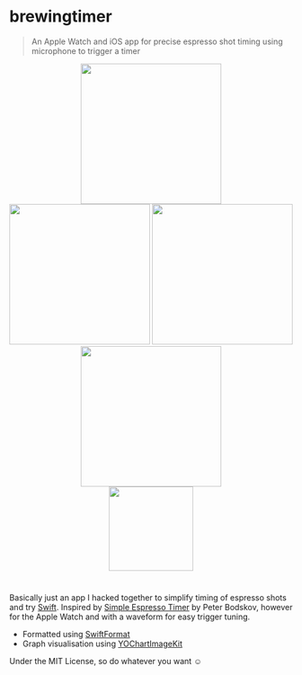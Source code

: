 # brewingtimer
> An Apple Watch and iOS app for precise espresso shot timing using microphone to trigger a timer

<p align="center"><!-- such hack -->
    <img src="https://i.imgur.com/7lK5fQr.png" width="250" /><br />
    <img src="https://i.imgur.com/AkbRqS1.png" width="250" />
    <img src="https://i.imgur.com/ylawkLR.png" width="250" />
    <img src="https://i.imgur.com/F7rJKsR.png" width="250" /><br />
        <a href="https://itunes.apple.com/us/app/brewing-timer/id1357156176?mt=8"><img src="https://i.imgur.com/v5m62sc.png" width="150" /></a>
    </p>

#
Basically just an app I hacked together to simplify timing of espresso shots and try [Swift](https://swift.org/). 
Inspired by [Simple Espresso Timer](https://itunes.apple.com/us/app/simple-espresso-timer/id889735610?mt=8) by Peter Bodskov, however for the Apple Watch and with a waveform for easy trigger tuning.

- Formatted using [SwiftFormat](https://github.com/nicklockwood/SwiftFormat)
- Graph visualisation using [YOChartImageKit](https://github.com/yasuoza/YOChartImageKit)

Under the MIT License, so do whatever you want ☺️
